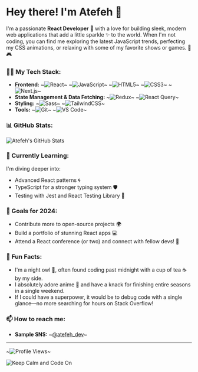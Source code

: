 # Hey there! I'm Atefeh 👋

I'm a passionate **React Developer** 💖 with a love for building sleek, modern web applications that add a little sparkle ✨ to the world. When I'm not coding, you can find me exploring the latest JavaScript trends, perfecting my CSS animations, or relaxing with some of my favorite shows or games. 🎀🎮

### 👩‍💻 My Tech Stack:
- **Frontend:** 
  ~![React](https://img.shields.io/badge/React-61DAFB?logo=react&logoColor=white&style=flat-square)~ 
  ~![JavaScript](https://img.shields.io/badge/JavaScript-F7DF1E?logo=javascript&logoColor=black&style=flat-square)~ 
  ~![HTML5](https://img.shields.io/badge/HTML5-E34F26?logo=html5&logoColor=white&style=flat-square)~ 
  ~![CSS3](https://img.shields.io/badge/CSS3-1572B6?logo=css3&logoColor=white&style=flat-square)~ 
  ~![Next.js](https://img.shields.io/badge/Next.js-000000?logo=nextdotjs&logoColor=white&style=flat-square)~ 
- **State Management & Data Fetching:** 
  ~![Redux](https://img.shields.io/badge/Redux-764ABC?logo=redux&logoColor=white&style=flat-square)~ 
  ~![React Query](https://img.shields.io/badge/React_Query-FF4154?logo=react-query&logoColor=white&style=flat-square)~
- **Styling:** 
  ~![Sass](https://img.shields.io/badge/Sass-CC6699?logo=sass&logoColor=white&style=flat-square)~ 
  ~![TailwindCSS](https://img.shields.io/badge/Tailwind_CSS-38B2AC?logo=tailwind-css&logoColor=white&style=flat-square)~
- **Tools:** 
  ~![Git](https://img.shields.io/badge/Git-F05032?logo=git&logoColor=white&style=flat-square)~ 
  ~![VS Code](https://img.shields.io/badge/VS%20Code-007ACC?logo=visual-studio-code&logoColor=white&style=flat-square)~

### 📊 GitHub Stats:
![Atefeh's GitHub Stats](https://github-readme-stats.vercel.app/api?username=atefeh-dev&show_icons=true&theme=radical)

### 🌱 Currently Learning:
I'm diving deeper into:
- Advanced React patterns 🌀
- TypeScript for a stronger typing system 🛡️
- Testing with Jest and React Testing Library 🧪

### 🎯 Goals for 2024:
- Contribute more to open-source projects 🌍
- Build a portfolio of stunning React apps 💻
- Attend a React conference (or two) and connect with fellow devs! 🎉

### 🚀 Fun Facts:
- I'm a night owl 🦉, often found coding past midnight with a cup of tea ☕ by my side.
- I absolutely adore anime 🎌 and have a knack for finishing entire seasons in a single weekend.
- If I could have a superpower, it would be to debug code with a single glance—no more searching for hours on Stack Overflow!

### 📫 How to reach me:
- **Sample SNS:** ~[@atefeh_dev](https://sns.com/atefeh_dev)~

---

~![Profile Views](https://komarev.com/ghpvc/?username=atefeh-dev&color=ff69b4&style=flat-square)~

![Keep Calm and Code On](https://media.giphy.com/media/3ohzdYJK1wAdPWVk88/giphy.gif)
